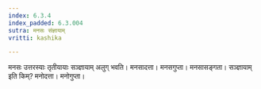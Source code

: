 ```yaml
---
index: 6.3.4
index_padded: 6.3.004
sutra: मनसः संज्ञायाम्
vritti: kashika

---
```

मनसः उत्तरस्याः तृतीयायाः सञ्ज्ञायाम् अलुग् भवति। मनसादत्ता। मनसगुप्ता। मनसासङ्गता। सञ्ज्ञायाम् इति किम्? मनोदत्ता। मनोगुप्ता।